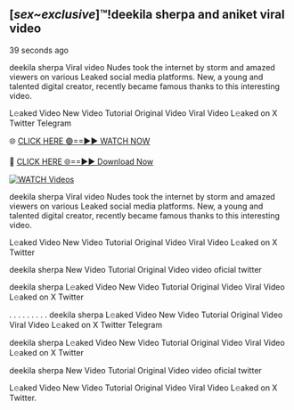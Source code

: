 ##  [*sex~exclusive*]™!deekila sherpa and aniket viral video


39 seconds ago

deekila sherpa Viral video Nudes took the internet by storm and amazed viewers on various Leaked social media platforms. New, a young and talented digital creator, recently became famous thanks to this interesting video.

L𝚎aked Video New Video Tutorial Original Video Viral Video L𝚎aked on X Twitter Telegram

🌐 [CLICK HERE 🟢==►► WATCH NOW](https://new-mfoji-vido.blogspot.com/p/valovido.html)

🔴 [CLICK HERE 🌐==►► Download Now](https://new-mfoji-vido.blogspot.com/p/valovido.html)

<a href="https://new-mfoji-vido.blogspot.com/p/valovido.html" rel="nofollow"><img src="https://i.imgur.com/xaaaJFf.jpeg" alt="WATCH Videos" style="max-width: 100%;"></a>


deekila sherpa Viral video Nudes took the internet by storm and amazed viewers on various Leaked social media platforms. New, a young and talented digital creator, recently became famous thanks to this interesting video.

L𝚎aked Video New Video Tutorial Original Video Viral Video L𝚎aked on X Twitter

deekila sherpa New Video Tutorial Original Video video oficial twitter

deekila sherpa L𝚎aked Video New Video Tutorial Original Video Viral Video L𝚎aked on X Twitter

. . . . . . . . . deekila sherpa L𝚎aked Video New Video Tutorial Original Video Viral Video L𝚎aked on X Twitter Telegram

deekila sherpa L𝚎aked Video New Video Tutorial Original Video Viral Video L𝚎aked on X Twitter

deekila sherpa New Video Tutorial Original Video video oficial twitter

L𝚎aked Video New Video Tutorial Original Video Viral Video L𝚎aked on X Twitter.